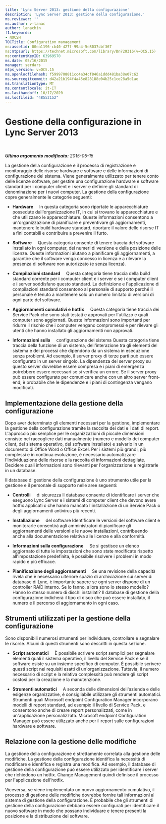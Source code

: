 ```yaml
---
title: 'Lync Server 2013: gestione della configurazione'
description: 'Lync Server 2013: gestione della configurazione.'
ms.reviewer: ''
ms.author: v-lanac
author: lanachin
f1.keywords:
- NOCSH
TOCTitle: Configuration management
ms:assetid: 00ea1196-cb40-427f-99a4-5e8037cbf367
ms:mtpsurl: https://technet.microsoft.com/library/Dn720316(v=OCS.15)
ms:contentKeyID: 63969570
ms.date: 05/16/2015
manager: serdars
mtps_version: v=OCS.15
ms.openlocfilehash: f5999708811cc4a34cf846a1ddd481ba38e07c62
ms.sourcegitcommit: d42a21b194f4a45e828188e04b25c1ce28a5d1ae
ms.translationtype: MT
ms.contentlocale: it-IT
ms.lasthandoff: 10/17/2020
ms.locfileid: "48552152"
---
```

# <a name="configuration-management-in-lync-server-2013"></a>Gestione della configurazione in Lync Server 2013

<div data-xmlns="http://www.w3.org/1999/xhtml">

<div class="topic" data-xmlns="http://www.w3.org/1999/xhtml" data-msxsl="urn:schemas-microsoft-com:xslt" data-cs="https://msdn.microsoft.com/">

<div data-asp="https://msdn2.microsoft.com/asp">



</div>

<div id="mainSection">

<div id="mainBody">

<span> </span>

_**Ultimo argomento modificato:** 2015-05-15_

La gestione della configurazione è il processo di registrazione e monitoraggio delle risorse hardware e software e delle informazioni di configurazione del sistema. Viene generalmente utilizzato per tenere conto delle licenze software, per gestire una configurazione hardware e software standard per i computer client e i server e definire gli standard di denominazione per i nuovi computer. La gestione della configurazione copre generalmente le categorie seguenti:

  - **Hardware**     In questa categoria sono riportate le apparecchiature possedute dall'organizzazione IT, in cui si trovano le apparecchiature e che utilizzano le apparecchiature. Queste informazioni consentono a un'organizzazione di pianificare e preventivare gli aggiornamenti, mantenere le build hardware standard, riportare il valore delle risorse IT a fini contabili e contribuire a prevenire il furto.

  - **Software**     Questa categoria consente di tenere traccia del software installato in ogni computer, dei numeri di versione e della posizione delle licenze. Queste informazioni aiutano a pianificare gli aggiornamenti, a garantire che il software venga concesso in licenza e a rilevare la presenza di software non autorizzato (e senza licenza).

  - **Compilazioni standard**     Questa categoria tiene traccia della build standard corrente per i computer client e i server e se i computer client e i server soddisfano questo standard. La definizione e l'applicazione di compilazioni standard consentono al personale di supporto perché il personale è tenuto a mantenere solo un numero limitato di versioni di ogni parte del software.

  - **Aggiornamenti cumulativi e hotfix**     Questa categoria tiene traccia dei Service Pack che sono stati testati e approvati per l'utilizzo e quali computer sono aggiornati. Queste informazioni sono importanti per ridurre il rischio che i computer vengano compromessi e per rilevare gli utenti che hanno installato gli aggiornamenti non approvati.

  - **Informazioni sulla**     configurazione del sistema Questa categoria tiene traccia della funzione di un sistema, dell'interazione tra gli elementi del sistema e dei processi che dipendono da un sistema in esecuzione senza problemi. Ad esempio, il server proxy di terze parti può essere configurato in un server singolo. La dipendenza del server proxy su questo server dovrebbe essere compresa e i piani di emergenza potrebbero essere necessari se si verifica un errore. Se il server proxy può essere configurato per comunicare anche con un altro server front-end, è probabile che le dipendenze e i piani di contingenza vengano modificati.

<div>

## <a name="implementing-configuration-management"></a>Implementazione della gestione della configurazione

Dopo aver determinato gli elementi necessari per la gestione, implementare la gestione della configurazione tramite la raccolta dei dati e i dati di report. L'approccio più semplice per le organizzazioni di piccole dimensioni consiste nel raccogliere dati manualmente (numero e modello dei computer client, del sistema operativo, del software installato) e salvarlo in un documento di Office Word o Office Excel. Per i sistemi più grandi, più complessi e in continua evoluzione, è necessario automatizzare l'individuazione delle risorse e la raccolta di informazioni dettagliate. Decidere quali informazioni sono rilevanti per l'organizzazione e registrarle in un database.

Il database di gestione della configurazione è uno strumento utile per la gestione e il personale di supporto nelle aree seguenti:

  - **Controlli**     di sicurezza Il database consente di identificare i server che eseguono Lync Server e i sistemi di computer client che devono avere hotfix applicati o che hanno mancato l'installazione di un Service Pack o degli aggiornamenti antivirus più recenti.

  - **Installazione**     del software Identificare le versioni del software client e monitorarle consentirà agli amministratori di pianificare gli aggiornamenti delle versioni e le nuove installazioni, contribuendo anche alla documentazione relativa alle licenze e alla conformità.

  - **Informazioni sulla configurazione**     Se si gestisce un elenco aggiornato di tutte le impostazioni che sono state modificate rispetto all'impostazione predefinita, è possibile risolvere i problemi in modo rapido e più efficace.

  - **Pianificazione degli aggiornamenti**     Se una revisione della capacità rivela che è necessario ulteriore spazio di archiviazione sui server di database di Lync, è importante sapere se ogni server dispone di un controller RAID interno. Se lo fanno, allora sono lo stesso modello? Hanno lo stesso numero di dischi installati? Il database di gestione della configurazione indicherà il tipo di disco che può essere installato, il numero e il percorso di aggiornamento in ogni caso.

</div>

<div>

## <a name="tools-used-for-configuration-management"></a>Strumenti utilizzati per la gestione della configurazione

Sono disponibili numerosi strumenti per individuare, controllare e segnalare le risorse. Alcuni di questi strumenti sono descritti in questa sezione.

  - **Script automatici**     È possibile scrivere script semplici per segnalare elementi quali il sistema operativo, il livello del Service Pack e se il software esiste su un insieme specifico di computer. È possibile scrivere questi script nei requisiti esatti di un'organizzazione. Tuttavia, il numero necessario di script e la relativa complessità può rendere gli script costosi per la creazione e la manutenzione.

  - **Strumenti automatici**     A seconda delle dimensioni dell'azienda e delle esigenze organizzative, è consigliabile utilizzare gli strumenti automatici. Strumenti quali Microsoft endpoint Configuration Manager incorporano modelli di report standard, ad esempio il livello di Service Pack, e consentono anche di creare report personalizzati, come in un'applicazione personalizzata. Microsoft endpoint Configuration Manager può essere utilizzato anche per il report sulle configurazioni hardware e software.

</div>

<div>

## <a name="relationship-with-change-management"></a>Relazione con la gestione delle modifiche

La gestione della configurazione è strettamente correlata alla gestione delle modifiche. La gestione della configurazione identifica la necessità di modificare e identifica e registra una modifica. Ad esempio, il database di gestione della configurazione può essere utilizzato per identificare i server che richiedono un hotfix. Change Management quindi definisce il processo per l'applicazione dell'hotfix.

Viceversa, se viene implementato un nuovo aggiornamento cumulativo, il processo di gestione delle modifiche dovrebbe fornire tali informazioni al sistema di gestione della configurazione. È probabile che gli strumenti di gestione della configurazione debbano essere configurati per identificare il nuovo software in modo che possano individuare e tenere presenti la posizione e la distribuzione del software.

</div>

</div>

<span> </span>

</div>

</div>

</div>

